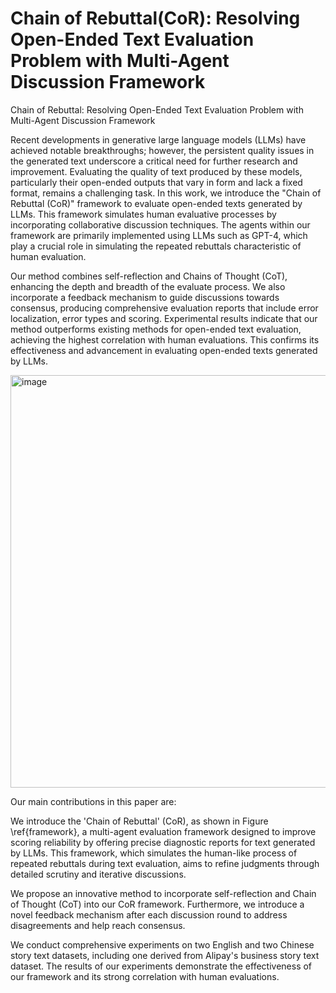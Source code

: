 # Chain of Rebuttal(CoR): Resolving Open-Ended Text Evaluation Problem with Multi-Agent Discussion Framework
Chain of Rebuttal: Resolving Open-Ended Text Evaluation Problem with Multi-Agent Discussion Framework


Recent developments in generative large language models (LLMs) have achieved notable breakthroughs; however, the persistent quality issues in the generated text underscore a critical need for further research and improvement.
Evaluating the quality of text produced by these models, particularly their open-ended outputs that vary in form and lack a fixed format, remains a challenging task. 
In this work, we introduce the  "Chain of Rebuttal (CoR)" framework to evaluate open-ended texts generated by LLMs. This framework simulates human evaluative processes by incorporating collaborative discussion techniques. The agents within our framework are primarily implemented using LLMs such as GPT-4, which play a crucial role in simulating the repeated rebuttals characteristic of human evaluation.

Our method combines self-reflection and Chains of Thought (CoT), enhancing the depth and breadth of the evaluate process. We also incorporate a feedback mechanism to guide discussions towards consensus, producing comprehensive evaluation reports that include error localization, error types and scoring.
Experimental results indicate that our method outperforms existing methods for open-ended text evaluation, achieving the highest correlation with human evaluations. This confirms its effectiveness and advancement in evaluating open-ended texts generated by LLMs. 

<img width="660" alt="image" src="https://github.com/user-attachments/assets/8f5d3ed3-7634-43a2-9ce5-d691d8eab195">


Our main contributions in this paper are:

We introduce the 'Chain of Rebuttal' (CoR), as shown in Figure \ref{framework}, a multi-agent  evaluation framework designed to improve scoring reliability by offering precise diagnostic reports for text generated by LLMs. This framework, which simulates the human-like process of repeated rebuttals during text evaluation, aims to refine judgments through detailed scrutiny and iterative discussions.

We propose an innovative method to incorporate self-reflection and Chain of Thought (CoT) into our CoR framework. Furthermore, we introduce a novel feedback mechanism after each discussion round to address disagreements and help reach consensus.

We conduct comprehensive experiments on two English and two Chinese story text datasets,  including one derived from Alipay's business story text dataset. The results of our experiments demonstrate the effectiveness of our framework and its strong correlation with human evaluations. 
